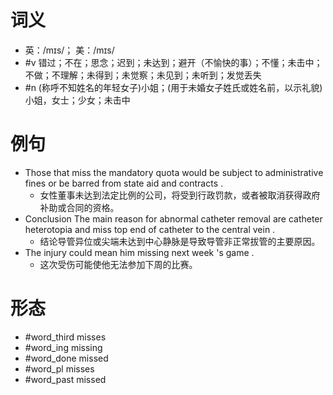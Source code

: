 # 词义
- 英：/mɪs/； 美：/mɪs/
- #v 错过；不在；思念；迟到；未达到；避开（不愉快的事）；不懂；未击中；不做；不理解；未得到；未觉察；未见到；未听到；发觉丢失
- #n (称呼不知姓名的年轻女子)小姐；(用于未婚女子姓氏或姓名前，以示礼貌)小姐，女士；少女；未击中
# 例句
- Those that miss the mandatory quota would be subject to administrative fines or be barred from state aid and contracts .
	- 女性董事未达到法定比例的公司，将受到行政罚款，或者被取消获得政府补助或合同的资格。
- Conclusion The main reason for abnormal catheter removal are catheter heterotopia and miss top end of catheter to the central vein .
	- 结论导管异位或尖端未达到中心静脉是导致导管非正常拔管的主要原因。
- The injury could mean him missing next week 's game .
	- 这次受伤可能使他无法参加下周的比赛。
# 形态
- #word_third misses
- #word_ing missing
- #word_done missed
- #word_pl misses
- #word_past missed
